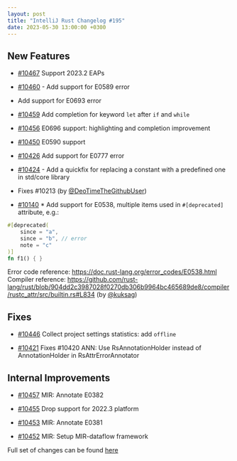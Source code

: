```yaml
---
layout: post
title: "IntelliJ Rust Changelog #195"
date: 2023-05-30 13:00:00 +0300
---
```



## New Features

* [#10467] Support 2023.2 EAPs

* [#10460] -  Add support for E0589 error
- Add support for E0693 error

* [#10459] Add completion for keyword `let` after `if` and `while`

* [#10456] E0696 support: highlighting and completion improvement

* [#10450] E0590 support

* [#10426] Add support for E0777 error

* [#10424] - Add a quickfix for replacing a constant with a predefined one in std/core library
- Fixes #10213 (by [@DeoTimeTheGithubUser])

* [#10140] * Add support for E0538, multiple items used in `#[deprecated]` attribute, e.g.:
```rust
#[deprecated(
    since = "a",
    since = "b", // error
    note = "c"
)]
fn f1() { }
```
Error code reference: https://doc.rust-lang.org/error_codes/E0538.html
Compiler reference: https://github.com/rust-lang/rust/blob/904dd2c3987028f0270db306b9964bc465689de8/compiler/rustc_attr/src/builtin.rs#L834 (by [@kuksag])

## Fixes

* [#10446] Collect project settings statistics: add `offline`

* [#10421] Fixes #10420 ANN: Use RsAnnotationHolder instead of AnnotationHolder in RsAttrErrorAnnotator

## Internal Improvements

* [#10457] MIR: Annotate E0382

* [#10455] Drop support for 2022.3 platform

* [#10453] MIR: Annotate E0381

* [#10452] MIR: Setup MIR-dataflow framework

Full set of changes can be found [here](https://github.com/intellij-rust/intellij-rust/milestone/104?closed=1)

[@DeoTimeTheGithubUser]: https://github.com/DeoTimeTheGithubUser
[@kuksag]: https://github.com/kuksag

[#10140]: https://github.com/intellij-rust/intellij-rust/pull/10140
[#10421]: https://github.com/intellij-rust/intellij-rust/pull/10421
[#10424]: https://github.com/intellij-rust/intellij-rust/pull/10424
[#10426]: https://github.com/intellij-rust/intellij-rust/pull/10426
[#10446]: https://github.com/intellij-rust/intellij-rust/pull/10446
[#10450]: https://github.com/intellij-rust/intellij-rust/pull/10450
[#10452]: https://github.com/intellij-rust/intellij-rust/pull/10452
[#10453]: https://github.com/intellij-rust/intellij-rust/pull/10453
[#10455]: https://github.com/intellij-rust/intellij-rust/pull/10455
[#10456]: https://github.com/intellij-rust/intellij-rust/pull/10456
[#10457]: https://github.com/intellij-rust/intellij-rust/pull/10457
[#10459]: https://github.com/intellij-rust/intellij-rust/pull/10459
[#10460]: https://github.com/intellij-rust/intellij-rust/pull/10460
[#10467]: https://github.com/intellij-rust/intellij-rust/pull/10467
